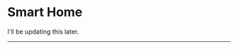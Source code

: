 # Smart Home


  I'll be updating this later.
  
  <!---
  This small voice controlled smart home application allows you to turn on and turn off your light,
which is connected to Raspberry Pi, through from your iPhone smartphone by your voice.<br>-->

<hr>
<!---
  <li>Used IBM's Bluemix Speech-to-Text SDK on iOS Application to detect
convert and send “turn on” and “turn off“ commands to Server,</li><br>

  <li>NodeJS on Server to send the commands to Raspberry Pi,</li><br>

  <li>NodeJS on Raspberry Pi, to get and process the commands,</li><br>

  <li>Python on Raspberry Pi, to manage the PINs on Raspberry Pi for turning on
or turning off lights.</li><br>
-->
